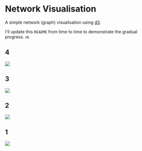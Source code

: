 # Network Visualisation 
A simple network (graph) visualisation using [d3](https://github.com/d3/d3).

I'll update this `README` from time to time to demonstrate the gradual progress. 🔜

## 4
<kbd><img src="https://i.imgur.com/I3Umt7z.gif"/><kbd>

## 3
<kbd><img src="https://i.imgur.com/9945tmZ.gif"/><kbd>

## 2
<kbd><img src="https://i.imgur.com/5n1XDTr.gif"/><kbd>
  
## 1
<kbd><img src="https://i.imgur.com/3CzhIHX.png"/><kbd>
